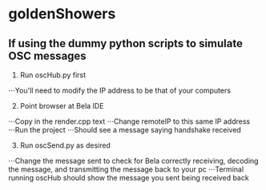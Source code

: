 # goldenShowers

## If using the dummy python scripts to simulate OSC messages
1.  Run oscHub.py first
  
⋅⋅⋅You'll need to modify the IP address to be that of your computers
    
2. Point browser at Bela IDE
  
⋅⋅⋅Copy in the render.cpp text
⋅⋅⋅Change remoteIP to this same IP address
⋅⋅⋅Run the project
  ⋅⋅⋅Should see a message saying handshake received
      
3. Run oscSend.py as desired
  
⋅⋅⋅Change the message sent to check for Bela correctly receiving, decoding the message, and transmitting the message back to your pc
⋅⋅⋅Terminal running oscHub should show the message you sent being received back

  
  
